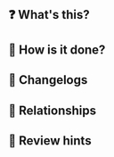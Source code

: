 ## ❓ What's this?
<!-- Describe concisely what is the problems and the changes of this PR -->


## 💾 How is it done?
<!-- It would be nice if we describe how we tackle this problem. -->


## 🤯 Changelogs 
<!-- The changelogs of this PR. It's useful for a huge PR. -->


## 👫 Relationships
<!-- Mention your Issue or other PR, which connects with this PR -->

<!-- If you want to close the main issue automatically after PR is merged.-->
<!-- https://help.github.com/articles/closing-issues-using-keywords/-->

<!-- Closes #your_issue_number-->


## 🔎 Review hints
<!-- Review hints to your teammates, who are responsible for review this PR. -->